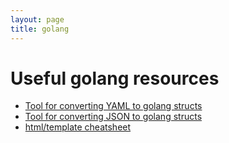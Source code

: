 ```yaml
---
layout: page
title: golang
---
```


# Useful golang resources
- [Tool for converting YAML to golang structs](https://yaml.to-go.online/)
- [Tool for converting JSON to golang structs](https://transform.tools/json-to-go)
- [html/template cheatsheet](https://curtisvermeeren.github.io/2017/09/14/Golang-Templates-Cheatsheet)

